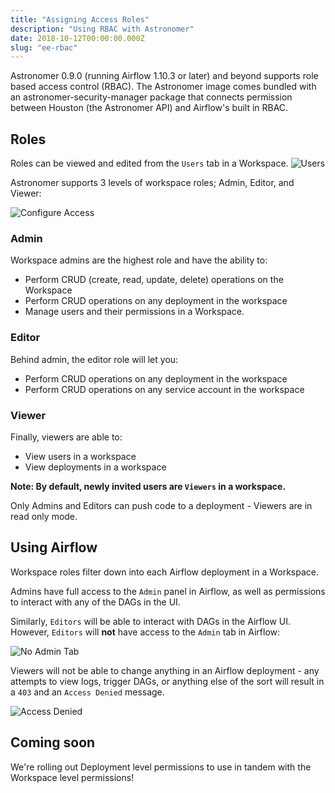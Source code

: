 ```yaml
---
title: "Assigning Access Roles"
description: "Using RBAC with Astronomer"
date: 2018-10-12T00:00:00.000Z
slug: "ee-rbac"
---
```


Astronomer 0.9.0 (running Airflow 1.10.3 or later) and beyond supports role based access control (RBAC).
The Astronomer image comes bundled with an astronomer-security-manager package that connects permission between
Houston (the Astronomer API) and Airflow's built in RBAC.

## Roles

 Roles can be viewed and edited from the `Users` tab in a Workspace.
![Users](https://assets2.astronomer.io/main/docs/astronomer-ui/users_permissions.png)

Astronomer supports 3 levels of workspace roles; Admin, Editor, and Viewer:

![Configure Access](https://assets2.astronomer.io/main/docs/astronomer-ui/configure_access.png)


### Admin
Workspace admins are the highest role and have the ability to:

- Perform CRUD (create, read, update, delete) operations on the Workspace
- Perform CRUD operations on any deployment in the workspace
- Manage users and their permissions in a Workspace.

### Editor
Behind admin, the editor role will let you:

- Perform CRUD operations on any deployment in the workspace
- Perform CRUD operations on any service account in the workspace

### Viewer
Finally, viewers are able to:

- View users in a workspace
- View deployments in a workspace

**Note: By default, newly invited users are `Viewers` in a workspace.**

Only Admins and Editors can push code to a deployment - Viewers are in read only mode.

## Using Airflow
Workspace roles filter down into each Airflow deployment in a Workspace.

Admins have full access to the `Admin` panel in Airflow, as well as permissions to interact with any of the DAGs in the UI.

Similarly, `Editors` will be able to interact with DAGs in the Airflow UI. However, `Editors` will **not** have access to the `Admin` tab in Airflow:

![No Admin Tab](https://assets2.astronomer.io/main/docs/astronomer-ui/editor_view.png)


Viewers will not be able to change anything in an Airflow deployment - any attempts to view logs, trigger DAGs, or anything else of the sort will result in a `403` and an `Access Denied` message.

![Access Denied](https://assets2.astronomer.io/main/docs/astronomer-ui/access_denied.png)

## Coming soon
We're rolling out Deployment level permissions to use in tandem with the Workspace level permissions!
